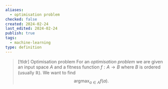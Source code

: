 ```yaml
---
aliases:
  - optimisation problem
checked: false
created: 2024-02-24
last_edited: 2024-02-24
publish: true
tags:
  - machine-learning
type: definition
---
```

>[!tldr] Optimisation problem
>For an *optimisation problem* we are given an input space $A$ and a fitness function $f: A \rightarrow B$ where $B$ is ordered (usually $\mathbb{R}$). We want to find
>$$\mbox{arg}\max_{a \in A} f(a).$$

